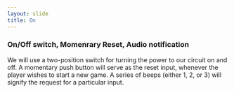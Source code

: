 ```yaml
---
layout: slide
title: On
---
```

### On/Off switch, Momenrary Reset, Audio notification

We will use a two-position switch for turning the power to our circuit on and off.
A momentary push button will serve as the reset input, whenever the player wishes to start a new game.
A series of beeps (either 1, 2, or 3) will signify the request for a particular input.
